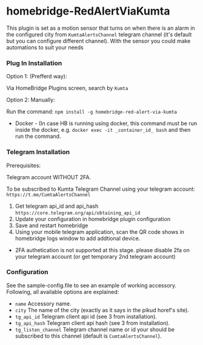 # homebridge-RedAlertViaKumta

This plugin is set as a motion sensor that turns on when there is an alarm in the configured city from ```KumtaAlertsChannel``` telegram channel (it's default but you can configure different channel).
With the sensor you could make automations to suit your needs


### Plug In Installation

Option 1:
(Prefferd way): 

Via HomeBridge Plugins screen, search by `Kumta`

Option 2: 
Manually: 

Run the command: ```npm install -g homebridge-red-alert-via-kumta``` 

* Docker   - (In case HB is running using docker, this command must be run inside the docker, e.g. ```docker exec -it _container_id_ bash``` and then run the command. 


### Telegram Installation

Prerequisites:

Telegram account WITHOUT 2FA.

To be subscribed to Kumta Telegram Channel using your telegram account: ```https://t.me/CumtaAlertsChannel```


1. Get telegram api_id and api_hash `https://core.telegram.org/api/obtaining_api_id`
2. Update your configuration in homebridge plugin configuration
3. Save and restart homebridge
4. Using your mobile telegram application, scan the QR code shows in homebridge logs window to add addtional device.

* 2FA authetication is not supported at this stage. please disable 2fa on your telegram account (or get temporary 2nd telegram account)
  
### Configuration

See the sample-config.file to see an example of working accessory. Following, all available options are explained:

 * ```name``` Accessory name.
 * ```city``` The name of the city (exactly as it says in the pikud horef's site).
 * ```tg_api_id``` Telegram client api id (see 3 from installation).
 * ```tg_api_hash``` Telegram client api hash (see 3 from installation).
 * ```tg_listen_channel``` Telegram channel name or id your should be subscribed to this channel (default is ```CumtaAlertsChannel```).
